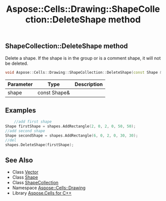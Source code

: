 ﻿---
title: Aspose::Cells::Drawing::ShapeCollection::DeleteShape method
linktitle: DeleteShape
second_title: Aspose.Cells for C++ API Reference
description: 'Aspose::Cells::Drawing::ShapeCollection::DeleteShape method. Delete a shape. If the shape is in the group or is a comment shape, it will not be deleted in C++.'
type: docs
weight: 4500
url: /cpp/aspose.cells.drawing/shapecollection/deleteshape/
---
## ShapeCollection::DeleteShape method


Delete a shape. If the shape is in the group or is a comment shape, it will not be deleted.

```cpp
void Aspose::Cells::Drawing::ShapeCollection::DeleteShape(const Shape &shape)
```


| Parameter | Type | Description |
| --- | --- | --- |
| shape | const Shape\& |  |


## Examples


```cpp
    //add first shape
Shape firstShape = shapes.AddRectangle(2, 0, 2, 0, 50, 50);
//add second shape
Shape secondShape = shapes.AddRectangle(6, 0, 2, 0, 30, 30);
//del
shapes.DeleteShape(firstShape);
```

## See Also

* Class [Vector](../../../aspose.cells/vector/)
* Class [Shape](../../shape/)
* Class [ShapeCollection](../)
* Namespace [Aspose::Cells::Drawing](../../)
* Library [Aspose.Cells for C++](../../../)
